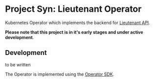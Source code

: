 # Project Syn: Lieutenant Operator

Kubernetes Operator which implements the backend for [Lieutenant API](https://github.com/projectsyn/lieutenant-api).

**Please note that this project is in it's early stages and under active development**.

## Development

to be written

The Operator is implemented using the [Operator SDK](https://github.com/operator-framework/operator-sdk).
